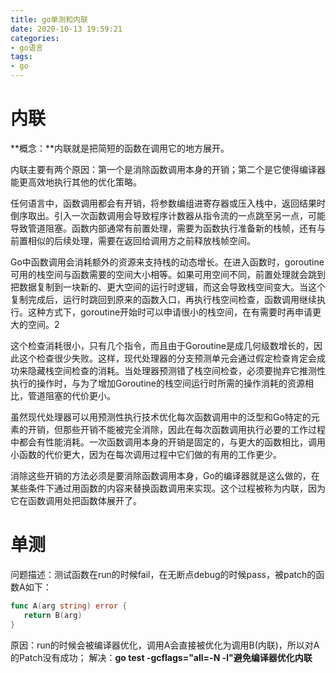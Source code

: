 ```yaml
---
title: go单测和内联
date: 2020-10-13 19:59:21
categories:
- go语言
tags:
- go
---
```


# 内联
**概念：**内联就是把简短的函数在调用它的地方展开。

内联主要有两个原因：第一个是消除函数调用本身的开销；第二个是它使得编译器能更高效地执行其他的优化策略。

任何语言中，函数调用都会有开销，将参数编组进寄存器或压入栈中，返回结果时倒序取出。引入一次函数调用会导致程序计数器从指令流的一点跳至另一点，可能导致管道阻塞。函数内部通常有前置处理，需要为函数执行准备新的栈帧，还有与前置相似的后续处理，需要在返回给调用方之前释放栈帧空间。

Go中函数调用会消耗额外的资源来支持栈的动态增长。在进入函数时，goroutine可用的栈空间与函数需要的空间大小相等。如果可用空间不同，前置处理就会跳到把数据复制到一块新的、更大空间的运行时逻辑，而这会导致栈空间变大。当这个复制完成后，运行时跳回到原来的函数入口，再执行栈空间检查，函数调用继续执行。这种方式下，goroutine开始时可以申请很小的栈空间，在有需要时再申请更大的空间。2

这个检查消耗很小，只有几个指令，而且由于Goroutine是成几何级数增长的，因此这个检查很少失败。这样，现代处理器的分支预测单元会通过假定检查肯定会成功来隐藏栈空间检查的消耗。当处理器预测错了栈空间检查，必须要抛弃它推测性执行的操作时，与为了增加Goroutine的栈空间运行时所需的操作消耗的资源相比，管道阻塞的代价更小。

虽然现代处理器可以用预测性执行技术优化每次函数调用中的泛型和Go特定的元素的开销，但那些开销不能被完全消除，因此在每次函数调用执行必要的工作过程中都会有性能消耗。一次函数调用本身的开销是固定的，与更大的函数相比，调用小函数的代价更大，因为在每次调用过程中它们做的有用的工作更少。

消除这些开销的方法必须是要消除函数调用本身，Go的编译器就是这么做的，在某些条件下通过用函数的内容来替换函数调用来实现。这个过程被称为内联，因为它在函数调用处把函数体展开了。

# 单测
问题描述：测试函数在run的时候fail，在无断点debug的时候pass，被patch的函数A如下：
```go
func A(arg string) error {
   return B(arg)
}
```
原因：run的时候会被编译器优化，调用A会直接被优化为调用B(内联)，所以对A的Patch没有成功；
解决：**go test -gcflags="all=-N -l"避免编译器优化内联**


